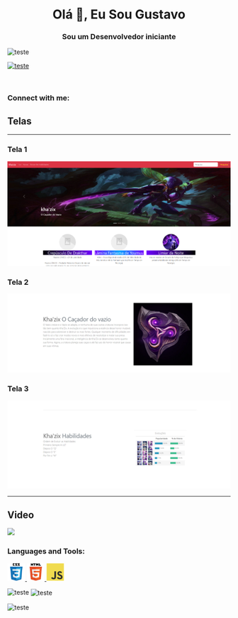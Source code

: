 <h1 align="center">Olá 👋, Eu Sou Gustavo</h1>
<h3 align="center">Sou um Desenvolvedor iniciante</h3>

<p align="left"> <img src="https://komarev.com/ghpvc/?username=teste&label=Profile%20views&color=0e75b6&style=flat" alt="teste" /> </p>

<p align="left"> <a href="https://github.com/ryo-ma/github-profile-trophy"><img src="https://github-profile-trophy.vercel.app/?username=teste" alt="teste" /></a> </p>

<p align="left"> <a href="https://twitter.com/" target="blank"><img src="https://img.shields.io/twitter/follow/?logo=twitter&style=for-the-badge" alt="" /></a> </p>

<h3 align="left">Connect with me:</h3>
<p align="left">
</p>
<h2>Telas</h2>
<hr>
<h3>Tela 1</h3>
<img src="./cap 1.png">
<h3>Tela 2</h3>
<img src="./cap 2.png">
<h3>Tela 3</h3>
<img src="./cap 3.png">
<hr>
<h2> Video </h2>
<img src="recording-2023-01-06-10-31-04">
<h3 align="left">Languages and Tools:</h3>
<p align="left"> <a href="https://www.w3schools.com/css/" target="_blank" rel="noreferrer"> <img src="https://raw.githubusercontent.com/devicons/devicon/master/icons/css3/css3-original-wordmark.svg" alt="css3" width="40" height="40"/> </a> <a href="https://www.w3.org/html/" target="_blank" rel="noreferrer"> <img src="https://raw.githubusercontent.com/devicons/devicon/master/icons/html5/html5-original-wordmark.svg" alt="html5" width="40" height="40"/> </a> <a href="https://developer.mozilla.org/en-US/docs/Web/JavaScript" target="_blank" rel="noreferrer"> <img src="https://raw.githubusercontent.com/devicons/devicon/master/icons/javascript/javascript-original.svg" alt="javascript" width="40" height="40"/> </a> </p>

<p><img align="left" src="https://github-readme-stats.vercel.app/api/top-langs?username=teste&show_icons=true&locale=en&layout=compact" alt="teste" /></p>

<p>&nbsp;<img align="center" src="https://github-readme-stats.vercel.app/api?username=teste&show_icons=true&locale=en" alt="teste" /></p>

<p><img align="center" src="https://github-readme-streak-stats.herokuapp.com/?user=teste&" alt="teste" /></p>
